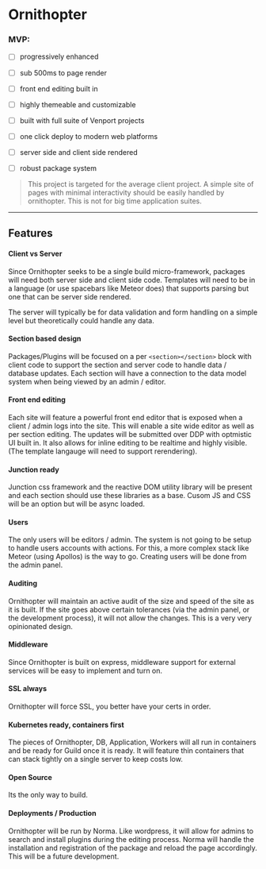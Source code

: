 # Ornithopter


### MVP:

- [ ] progressively enhanced
- [ ] sub 500ms to page render
- [ ] front end editing built in
- [ ] highly themeable and customizable
- [ ] built with full suite of Venport projects
- [ ] one click deploy to modern web platforms
- [ ] server side and client side rendered
- [ ] robust package system


> This project is targeted for the average client project. A simple site of pages with minimal interactivity should be easily handled by ornithopter. This is not for big time application suites.


---

## Features


#### Client vs Server

Since Ornithopter seeks to be a single build micro-framework, packages will need both server side and client side code. Templates will need to be in a language (or use spacebars like Meteor does) that supports parsing but one that can be server side rendered.

The server will typically be for data validation and form handling on a simple level but theoretically could handle any data.


#### Section based design

Packages/Plugins will be focused on a per `<section></section>` block with client code to support the section and server code to handle data / database updates. Each section will have a connection to the data model system when being viewed by an admin / editor.


#### Front end editing

Each site will feature a powerful front end editor that is exposed when a client / admin logs into the site. This will enable a site wide editor as well as per section editing. The updates will be submitted over DDP with optmistic UI built in. It also allows for inline editing to be realtime and highly visible. (The template langauge will need to support rerendering).


#### Junction ready

Junction css framework and the reactive DOM utility library will be present and each section should use these libraries as a base. Cusom JS and CSS will be an option but will be async loaded.


#### Users

The only users will be editors / admin. The system is not going to be setup to handle users accounts with actions. For this, a more complex stack like Meteor (using Apollos) is the way to go. Creating users will be done from the admin panel.


#### Auditing

Ornithopter will maintain an active audit of the size and speed of the site as it is built. If the site goes above certain tolerances (via the admin panel, or the development process), it will not allow the changes. This is a very very opinionated design.


#### Middleware

Since Ornithopter is built on express, middleware support for external services will be easy to implement and turn on.


#### SSL always

Ornithopter will force SSL, you better have your certs in order.


#### Kubernetes ready, containers first

The pieces of Ornithopter, DB, Application, Workers will all run in containers and be ready for Guild once it is ready. It will feature thin containers that can stack tightly on a single server to keep costs low.


#### Open Source

Its the only way to build.


#### Deployments / Production

Ornithopter will be run by Norma. Like wordpress, it will allow for admins to search and install plugins during the editing process. Norma will handle the installation and registration of the package and reload the page accordingly. This will be a future development.
